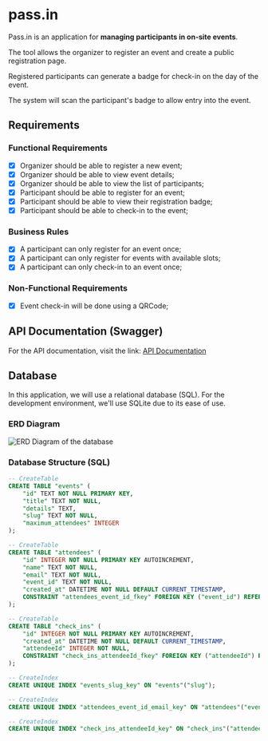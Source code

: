 # pass.in

Pass.in is an application for **managing participants in on-site events**.

The tool allows the organizer to register an event and create a public registration page.

Registered participants can generate a badge for check-in on the day of the event.

The system will scan the participant's badge to allow entry into the event.

## Requirements

### Functional Requirements

- [x] Organizer should be able to register a new event;
- [x] Organizer should be able to view event details;
- [x] Organizer should be able to view the list of participants;
- [x] Participant should be able to register for an event;
- [x] Participant should be able to view their registration badge;
- [x] Participant should be able to check-in to the event;

### Business Rules

- [x] A participant can only register for an event once;
- [x] A participant can only register for events with available slots;
- [x] A participant can only check-in to an event once;

### Non-Functional Requirements

- [x] Event check-in will be done using a QRCode;

## API Documentation (Swagger)

For the API documentation, visit the link: [API Documentation](https://nlw-unite-nodejs.onrender.com/docs)

## Database

In this application, we will use a relational database (SQL). For the development environment, we'll use SQLite due to its ease of use.

### ERD Diagram

![ERD Diagram of the database](.github/erd.svg)

### Database Structure (SQL)

```sql
-- CreateTable
CREATE TABLE "events" (
    "id" TEXT NOT NULL PRIMARY KEY,
    "title" TEXT NOT NULL,
    "details" TEXT,
    "slug" TEXT NOT NULL,
    "maximum_attendees" INTEGER
);

-- CreateTable
CREATE TABLE "attendees" (
    "id" INTEGER NOT NULL PRIMARY KEY AUTOINCREMENT,
    "name" TEXT NOT NULL,
    "email" TEXT NOT NULL,
    "event_id" TEXT NOT NULL,
    "created_at" DATETIME NOT NULL DEFAULT CURRENT_TIMESTAMP,
    CONSTRAINT "attendees_event_id_fkey" FOREIGN KEY ("event_id") REFERENCES "events" ("id") ON DELETE RESTRICT ON UPDATE CASCADE
);

-- CreateTable
CREATE TABLE "check_ins" (
    "id" INTEGER NOT NULL PRIMARY KEY AUTOINCREMENT,
    "created_at" DATETIME NOT NULL DEFAULT CURRENT_TIMESTAMP,
    "attendeeId" INTEGER NOT NULL,
    CONSTRAINT "check_ins_attendeeId_fkey" FOREIGN KEY ("attendeeId") REFERENCES "attendees" ("id") ON DELETE RESTRICT ON UPDATE CASCADE
);

-- CreateIndex
CREATE UNIQUE INDEX "events_slug_key" ON "events"("slug");

-- CreateIndex
CREATE UNIQUE INDEX "attendees_event_id_email_key" ON "attendees"("event_id", "email");

-- CreateIndex
CREATE UNIQUE INDEX "check_ins_attendeeId_key" ON "check_ins"("attendeeId");
```